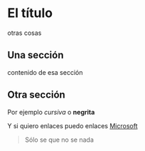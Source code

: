 # El título

otras cosas

## Una sección

contenido de esa sección

## Otra sección

Por ejemplo _cursiva_ o **negrita**

Y si quiero enlaces puedo enlaces [Microsoft](https://microsoft.com)

> Sólo se que no se nada
